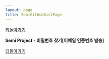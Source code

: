 ```yaml
---
layout: page
title: SemiGithubGistPage
---
```


[되돌아가기](https://leesohyeon96.github.io/projects/#semiprojectfirstgist)

**Semi Project - 비밀번호 찾기[이메일 인증번호 발송]**  

**<HTML>**
<script src="https://gist.github.com/leesohyeon96/e146794f17d53f544a2738c1259824de.js"></script>  
    
**<Controller>**
<script src="https://gist.github.com/leesohyeon96/fbbd8defccd8ff27710502454972ea74.js"></script>  

**<Service>**
<script src="https://gist.github.com/leesohyeon96/d2043d067fd4e16eb4960edcc86cb3f3.js"></script>  

**<Mapper>**
<script src="https://gist.github.com/leesohyeon96/7856326263d5235e19a57f5c3b17a26c.js"></script>



[되돌아가기](https://leesohyeon96.github.io/projects/#semiprojectfirstgist)
